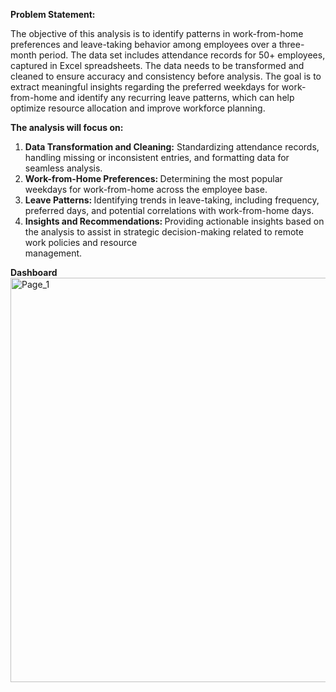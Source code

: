<b>Problem Statement:</b>

The objective of this analysis is to identify patterns in work-from-home preferences and leave-taking behavior among employees over a three-month period. The data set includes attendance records for 50+ employees, captured in Excel spreadsheets. The data needs to be transformed and cleaned to ensure accuracy and consistency before analysis. The goal is to extract meaningful insights regarding the preferred weekdays for work-from-home and identify any recurring leave patterns, which can help optimize resource allocation and improve workforce planning.

<b>The analysis will focus on:</b>
<ol>
<li><b>Data Transformation and Cleaning:</b> Standardizing attendance records, handling missing or inconsistent entries, and formatting data for seamless analysis.</li>

<li><b>Work-from-Home Preferences: </b>Determining the most popular weekdays for work-from-home across the employee base.</li>

<li><b>Leave Patterns: </b>Identifying trends in leave-taking, including frequency, preferred days, and potential correlations with work-from-home days.</li>

<li><b>Insights and Recommendations: </b>Providing actionable insights based on the analysis to assist in strategic decision-making related to remote work policies and resource </li>management.
</ol>

<b>Dashboard</b> <br/>
<img width="647" alt="Page_1" src="https://github.com/user-attachments/assets/dcdc8609-d2a7-481d-ae0f-67d92eb698ef"><br />
